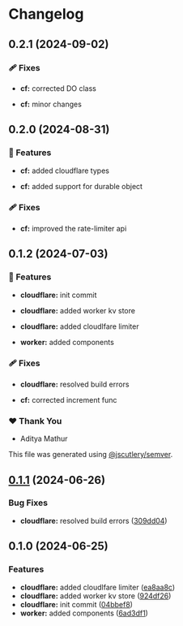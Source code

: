 # Changelog

## 0.2.1 (2024-09-02)

### 🩹 Fixes

- **cf:** corrected DO class

- **cf:** minor changes

## 0.2.0 (2024-08-31)

### 🚀 Features

- **cf:** added cloudflare types

- **cf:** added support for durable object


### 🩹 Fixes

- **cf:** improved the rate-limiter api

## 0.1.2 (2024-07-03)

### 🚀 Features

- **cloudflare:** init commit

- **cloudflare:** added worker kv store

- **cloudflare:** added cloudlfare limiter

- **worker:** added components

### 🩹 Fixes

- **cloudflare:** resolved build errors

- **cf:** corrected increment func

### ❤️ Thank You

- Aditya Mathur

This file was generated using [@jscutlery/semver](https://github.com/jscutlery/semver).

## [0.1.1](https://github.com/rhinobase/hono-rate-limiter/compare/cloudflare-0.1.0...cloudflare-0.1.1) (2024-06-26)

### Bug Fixes

- **cloudflare:** resolved build errors ([309dd04](https://github.com/rhinobase/hono-rate-limiter/commit/309dd049a574f6fa8c7f49c09b5ae99f6bbbe067))

## 0.1.0 (2024-06-25)

### Features

- **cloudflare:** added cloudlfare limiter ([ea8aa8c](https://github.com/rhinobase/hono-rate-limiter/commit/ea8aa8c842b81b3dd75241b5963ac822be69d7d1))
- **cloudflare:** added worker kv store ([924df26](https://github.com/rhinobase/hono-rate-limiter/commit/924df2690c37dd0e3224e7afed9ad2a6813a3a18))
- **cloudflare:** init commit ([04bbef8](https://github.com/rhinobase/hono-rate-limiter/commit/04bbef85d24f2f5d17efb707c194078f5afe3c32))
- **worker:** added components ([6ad3df1](https://github.com/rhinobase/hono-rate-limiter/commit/6ad3df17e97a6de59e4641dcef06f0af49af5fd7))
